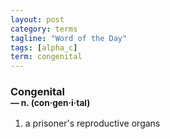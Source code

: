 ```yaml
---
layout: post
category: terms
tagline: "Word of the Day"
tags: [alpha_c]
term: congenital
---
```


<h3>Congenital<br/> <small>&mdash; n. (con<span>&middot;</span>gen<span>&middot;</span>i<span>&middot;</span>tal)</small></h3>
<p><ol><li>a prisoner's reproductive organs</li>
</ol></p>
